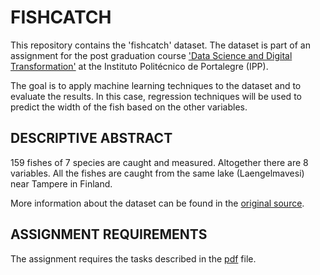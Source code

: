 # FISHCATCH

This repository contains the 'fishcatch' dataset. The dataset is part of an assignment for the post graduation course ['Data Science and Digital Transformation'](https://www.ipportalegre.pt/pt/oferta-formativa/pos-graduacao-data-science-and-digital-transformation) at the Instituto Politécnico de Portalegre (IPP).

The goal is to apply machine learning techniques to the dataset and to evaluate the results. In this case, regression techniques will be used to predict the width of the fish based on the other variables.

## DESCRIPTIVE ABSTRACT

159 fishes of 7 species are caught and measured. Altogether there are 8 variables.  All the fishes are caught from the same lake (Laengelmavesi) near Tampere in Finland.

More information about the dataset can be found in the [original source](https://jse.amstat.org/datasets/fishcatch.txt).

## ASSIGNMENT REQUIREMENTS

The assignment requires the tasks described in the [pdf](./task-description/ADAA_23.24_TrabalhoPrático.pdf) file.
